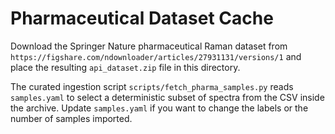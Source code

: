 # Pharmaceutical Dataset Cache

Download the Springer Nature pharmaceutical Raman dataset from
`https://figshare.com/ndownloader/articles/27931131/versions/1` and place
the resulting `api_dataset.zip` file in this directory.

The curated ingestion script `scripts/fetch_pharma_samples.py` reads
`samples.yaml` to select a deterministic subset of spectra from the CSV
inside the archive. Update `samples.yaml` if you want to change the labels
or the number of samples imported.

